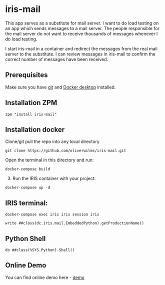 # iris-mail

This app serves as a substitute for mail server. I want to do load testing on an app which sends messages to a mail server. The people responsible for the mail server do not want to receive thousands of messages whenever I do load testing.

I start iris-mail in a container and redirect the messages from the real mail server to the substitute. I can review messages in iris-mail to confirm the correct number of messages have been received.

## Prerequisites
Make sure you have [git](https://git-scm.com/book/en/v2/Getting-Started-Installing-Git) and [Docker desktop](https://www.docker.com/products/docker-desktop) installed.

## Installation ZPM

```
zpm "install iris-mail"
```

## Installation docker

Clone/git pull the repo into any local directory

```
git clone https://github.com/oliverwilms/iris-mail.git
```

Open the terminal in this directory and run:

```
docker-compose build
```

3. Run the IRIS container with your project:

```
docker-compose up -d
```

## IRIS terminal:

```
docker-compose exec iris iris session iris
```

```
write ##class(dc.iris.mail.EmbeddedPython).getProductionName()
```

## Python Shell

```
do ##class(%SYS.Python).Shell()
```

## Online Demo
You can find online demo here - [demo](https://iris-mail.demo.community.intersystems.com/csp/sys/UtilHome.csp)
